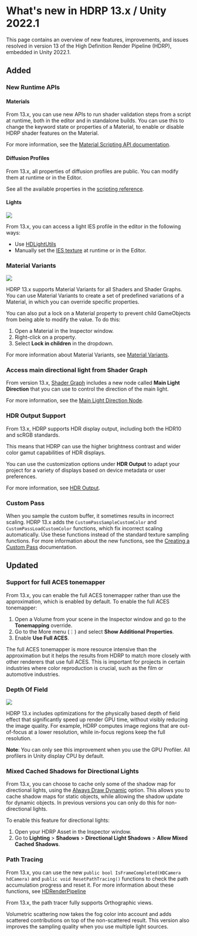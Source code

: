 # What's new in HDRP 13.x / Unity 2022.1

This page contains an overview of new features, improvements, and issues resolved in version 13 of the High Definition Render Pipeline (HDRP), embedded in Unity 2022.1.

## Added

### New Runtime APIs

#### Materials

From 13.x, you can use new APIs to run shader validation steps from a script at runtime, both in the editor and in standalone builds. You can use this to change the keyword state or properties of a Material, to enable or disable HDRP shader features on the Material.

For more information, see the [Material Scripting API documentation](Material-API).

#### Diffusion Profiles

From 13.x, all properties of diffusion profiles are public. You can modify them at runtime or in the Editor.

See all the available properties in the [scripting reference](xref:UnityEngine.Rendering.HighDefinition.DiffusionProfileSettings).

#### Lights

![](Images/HDRPFeatures-IESProfile.png)

From 13.x, you can access a light IES profile in the editor in the following ways:

* Use [HDLightUtils](xref:UnityEditor.Rendering.HighDefinition.HDLightUtils)
* Manually set the [IES texture](xref:UnityEngine.Rendering.HighDefinition.HDAdditionalLightData) at runtime or in the Editor.

### Material Variants

![](Images/material-variants.png)

HDRP 13.x supports Material Variants for all Shaders and Shader Graphs. You can use Material Variants to create a set of predefined variations of a Material, in which you can override specific properties.

You can also put a lock on a Material property to prevent child GameObjects from being able to modify the value. To do this:

1. Open a Material in the Inspector window.
2. Right-click on a property.
3. Select **Lock in children** in the dropdown.

For more information about Material Variants, see [Material Variants](materialvariant-HDRP).

### Access main directional light from Shader Graph

From version 13.x, [Shader Graph](https://docs.unity3d.com/Packages/com.unity.shadergraph@13.1/manual/index.html) includes a new node called **Main Light Direction** that you can use to control the direction of the main light.

For more information, see the [Main Light Direction Node](https://docs.unity3d.com/Packages/com.unity.shadergraph@13.1/manual/Main-Light-Direction-Node.html).

### HDR Output Support

From 13.x, HDRP supports HDR display output, including both the HDR10 and scRGB standards.

This means that HDRP can use the higher brightness contrast and wider color gamut capabilities of HDR displays.

You can use the customization options under **HDR Output** to adapt your project for a variety of displays based on device metadata or user preferences.

For more information, see [HDR Output](HDR-Output.md).

### Custom Pass

When you sample the custom buffer, it sometimes results in incorrect scaling. HDRP 13.x adds the `CustomPassSampleCustomColor` and `CustomPassLoadCustomColor` functions, which fix incorrect scaling automatically. Use these functions instead of the standard texture sampling functions. For more information about the new functions, see the [Creating a Custom Pass](Custom-Pass-Creating.md) documentation.

## Updated

### Support for full ACES tonemapper

From 13.x, you can enable the full ACES tonemapper rather than use the approximation, which is enabled by default. To enable the full ACES tonemapper:

1. Open a Volume from your scene in the Inspector window and go to the **Tonemapping** override.
2. Go to the More menu (&#8942;) and select **Show Additional Properties**.
3. Enable **Use Full ACES**.

The full ACES tonemapper is more resource intensive than the approximation but it helps the results from HDRP to match more closely with other renderers that use full ACES. This is important for projects in certain industries where color reproduction is crucial, such as the film or automotive industries.

### Depth Of Field

![](Images/depth-of-field.png)

HDRP 13.x includes optimizations for the physically based depth of field effect that significantly speed up render GPU time, without visibly reducing the image quality. For example, HDRP computes image regions that are out-of-focus at a lower resolution, while in-focus regions keep the full resolution.

**Note**: You can only see this improvement when you use the GPU Profiler. All profilers in Unity display CPU by default.

### Mixed Cached Shadows for Directional Lights

From 13.x, you can choose to cache only some of the shadow map for directional lights, using the [Always Draw Dynamic](Shadows-in-HDRP#mixed-cached-shadow-maps) option. This allows you to cache shadow maps for static objects, while allowing the shadow update for dynamic objects. In previous versions you can only do this for non-directional lights.

To enable this feature for directional lights:

1. Open your HDRP Asset in the Inspector window.
2. Go to **Lighting** > **Shadows** > **Directional Light Shadows** > **Allow Mixed Cached Shadows**.

### Path Tracing

From 13.x, you can use the new `public bool IsFrameCompleted(HDCamera hdCamera)` and `public void ResetPathTracing()` functions to check the path accumulation progress and reset it. For more information about these functions, see [HDRenderPipeline](xref:UnityEngine.Rendering.HighDefinition.HDRenderPipeline)

From 13.x, the path tracer fully supports Orthographic views.

Volumetric scattering now takes the fog color into account and adds scattered contributions on top of the non-scattered result. This version also improves the sampling quality when you use multiple light sources.
